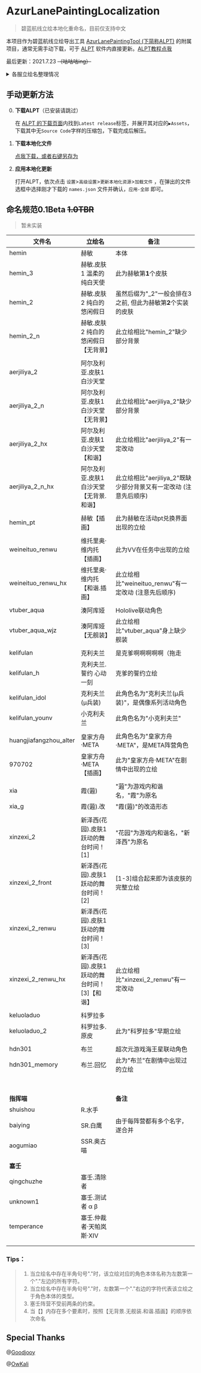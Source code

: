 # AzurLanePaintingLocalization

> 碧蓝航线立绘本地化重命名，目前仅支持中文

本项目作为碧蓝航线立绘导出工具 [AzurLanePaintingTool (下简称ALPT)](https://github.com/azurlane-doujin/AzurLanePaintingExtract-v1.0) 的附属项目，通常无需手动下载，可于 [ALPT](https://github.com/azurlane-doujin/AzurLanePaintingExtract-v1.0) 软件内直接更新。[ALPT教程点我](https://www.bigfun.cn/post/219941)

最后更新：2021.7.23 ~~（咕咕咕ing）~~

<details>
    <summary>各服立绘名整理情况</summary>


国服`5.5.90`(2021.7.23)


日服`5.3.48`(2021.5.31)

美服`5.1.491`(2021.5.31)

台服`3.3.92`(2020.3.26)

韩服`3.0.297`(2020.3.26)

</details>





## 手动更新方法

0. **下载ALPT**（已安装请跳过）

   在 [ALPT 的下载页面](https://github.com/azurlane-doujin/AzurLanePaintingExtract-v1.0/releases)内找到`Latest release`标签，并展开其对应的`▶Assets`，下载其中无`Source Code`字样的压缩包，下载完成后解压。

1. **下载本地化文件**

   [点我下载，或者右键另存为](https://raw.githubusercontent.com/OSSSY152/AzurLanePaintingLocalization/master/chs/names.json)

2. **应用本地化更新**

   打开ALPT，依次点击 `设置`>`高级设置`>`更新本地化资源`>`加载文件` ，在弹出的文件选框中选择刚才下载的 `names.json` 文件并确认，`应用-全部` 即可。





## 命名规范0.1Beta ~~1.0TBR~~

> 暂未实装

| **文件名**             | **立绘名**                                     | **备注**                                                     |
| ---------------------- | ---------------------------------------------- | ------------------------------------------------------------ |
| hemin                  | 赫敏                                           | 本体                                                         |
| hemin_3                | 赫敏.皮肤1 温柔的纯白天使                      | 此为赫敏第**1**个皮肤                                        |
| hemin_2                | 赫敏.皮肤2 纯白的悠闲假日                      | 虽然后缀为"_2"一般会排在3之前, 但此为赫敏第**2**个实装的皮肤 |
| hemin_2_n              | 赫敏.皮肤2 纯白的悠闲假日【无背景】            | 此立绘相比"hemin_2"缺少部分背景                              |
|                        |                                                |                                                              |
| aerjiliya_2            | 阿尔及利亚.皮肤1 白沙天堂                      |                                                              |
| aerjiliya_2_n          | 阿尔及利亚.皮肤1 白沙天堂【无背景】            | 此立绘相比"aerjiliya_2"缺少部分背景                          |
| aerjiliya_2_hx         | 阿尔及利亚.皮肤1 白沙天堂【和谐】              | 此立绘相比"aerjiliya_2"有一定改动                            |
| aerjiliya_2_n_hx       | 阿尔及利亚.皮肤1 白沙天堂【无背景.和谐】       | 此立绘相比"aerjiliya_2"既缺少部分背景又有一定改动 (注意先后顺序) |
|                        |                                                |                                                              |
| hemin_pt               | 赫敏【插画】                                   | 此为赫敏在活动pt兑换界面出现的立绘                           |
|                        |                                                |                                                              |
| weineituo_renwu        | 维托里奥·维内托【插画】                        | 此为VV在任务中出现的立绘                                     |
| weineituo_renwu_hx     | 维托里奥·维内托【和谐.插画】                   | 此立绘相比"weineituo_renwu"有一定改动 (注意先后顺序)         |
|                        |                                                |                                                              |
| vtuber_aqua            | 湊阿库娅                                       | Hololive联动角色                                             |
| vtuber_aqua_wjz        | 湊阿库娅【无舰装】                             | 此立绘相比"vtuber_aqua"身上缺少舰装                          |
|                        |                                                |                                                              |
| kelifulan              | 克利夫兰                                       | 是克爹啊啊啊啊啊（拖走                                       |
| kelifulan_h            | 克利夫兰.誓约 心动一刻                         | 克爹的誓约立绘                                               |
| kelifulan_idol         | 克利夫兰(μ兵装)                                | 此角色名为"克利夫兰(μ兵装)"，是偶像系列活动角色              |
| kelifulan_younv        | 小克利夫兰                                     | 此角色名为"小克利夫兰"                                       |
|                        |                                                |                                                              |
| huangjiafangzhou_alter | 皇家方舟·META                                  | 此角色名为"皇家方舟·META"，是META阵营角色                    |
| 970702                 | 皇家方舟·META【插画】                          | 此为"皇家方舟·META"在剧情中出现的立绘                        |
|                        |                                                |                                                              |
| xia                    | 霞(蕸)                                         | "蕸"为游戏内和谐名，"霞"为原名                               |
| xia_g                  | 霞(蕸).改                                      | "霞(蕸)"的改造形态                                           |
|                        |                                                |                                                              |
| xinzexi_2              | 新泽西(花园).皮肤1 跃动的舞台时间！[1]         | "花园"为游戏内和谐名，"新泽西"为原名                         |
| xinzexi_2_front        | 新泽西(花园).皮肤1 跃动的舞台时间！[2]         | [1-3]组合起来即为该皮肤的完整立绘                            |
| xinzexi_2_renwu        | 新泽西(花园).皮肤1 跃动的舞台时间！[3]         |                                                              |
| xinzexi_2_renwu_hx     | 新泽西(花园).皮肤1 跃动的舞台时间！[3]【和谐】 | 此立绘相比"xinzexi_2_renwu"有一定改动                        |
|                        |                                                |                                                              |
| keluoladuo             | 科罗拉多                                       |                                                              |
| keluoladuo_2           | 科罗拉多.原皮                                  | 此为"科罗拉多"早期立绘                                       |
|                        |                                                |                                                              |
| hdn301                 | 布兰                                           | 超次元游戏海王星联动角色                                     |
| hdn301_memory          | 布兰.回忆                                      | 此为"布兰"在剧情中出现过的立绘                               |
|                        |                                                |                                                              |
|                        |                                                |                                                              |
|                        |                                                |                                                              |
|                        |                                                |                                                              |
|                        |                                                |                                                              |
|                        |                                                |                                                              |
|                        |                                                |                                                              |
|                        |                                                |                                                              |
| **指挥喵**             |                                                | **备注**                                                     |
| shuishou               | R.水手                                         |                                                              |
| baiying                | SR.白鹰                                        | 由于每阵营都有多个名字，遂合并                               |
| aogumiao               | SSR.奥古喵                                     |                                                              |
|                        |                                                |                                                              |
|                        |                                                |                                                              |
| **塞壬**               |                                                |                                                              |
| qingchuzhe             | 塞壬.清除者                                    |                                                              |
| unknown1               | 塞壬.测试者 α β                                |                                                              |
| temperance             | 塞壬.仲裁者·天帕岚斯·XIV                       |                                                              |
|                        |                                                |                                                              |
|                        |                                                |                                                              |

### Tips：

> 1. 当立绘名中存在半角句号"."时，该立绘对应的角色本体名称为左数第一个"."左边的所有字符。
> 2. 当立绘名中存在半角句号"."时，左数第一个"."右边的字符代表该立绘之于角色本体的类型。
> 3. 塞壬阵营不受前两条的约束。
> 4. 当【】内存在多个要素时，按照【无背景.无舰装.和谐.插画】的顺序依次命名









## Special Thanks

@[Goodjooy](https://github.com/Goodjooy)

@[OwKali](https://github.com/OwKali)